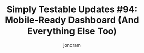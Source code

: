 ---
layout: default
title: "Simply Testable Updates #94: Mobile-Ready Dashboard (And Everything Else Too)"
author: joncram
continue_reading: false
newsletter:
    issue_number: 94th
    url: https://us5.campaign-archive1.com/?u=ac75e33d993d2b502e333ddd0&amp;id=9c421cb9c0
    highlights:
      - <a href="https://us5.campaign-archive1.com/?u=ac75e33d993d2b502e333ddd0&amp;id=9c421cb9c0#mobile-ready-dashboard">Mobile-Ready Test Dashboard</a>
      - <a href="https://us5.campaign-archive1.com/?u=ac75e33d993d2b502e333ddd0&amp;id=9c421cb9c0#mobile-ready-everything-else">Mobile-Ready Everything Else</a>
    closing_sentence: Expect the next newsletter in a week from now on 25 June 2014
---